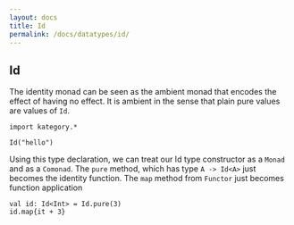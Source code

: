 ```yaml
---
layout: docs
title: Id
permalink: /docs/datatypes/id/
---
```


## Id

The identity monad can be seen as the ambient monad that encodes the effect of having no effect. 
It is ambient in the sense that plain pure values are values of `Id`.

```kotlin:ank
import kategory.*

Id("hello")
```

Using this type declaration, we can treat our Id type constructor as a `Monad` and as a `Comonad`. 
The `pure` method, which has type `A -> Id<A>` just becomes the identity function. The `map` method 
from `Functor` just becomes function application

```kotlin:ank
val id: Id<Int> = Id.pure(3)
id.map{it + 3}
```


